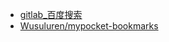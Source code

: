 - [gitlab_百度搜索](https://www.baidu.com/s?wd=gitlab&ie=utf-8&rsv_cq=git+push+%E8%BE%93%E5%85%A5%E5%AF%86%E7%A0%81&rsv_dl=0_right_recommends_merge_21028&euri=48a9ba2543d24a1bbc27d257ae32d9af)
- [Wusuluren/mypocket-bookmarks](https://github.com/Wusuluren/mypocket-bookmarks)
